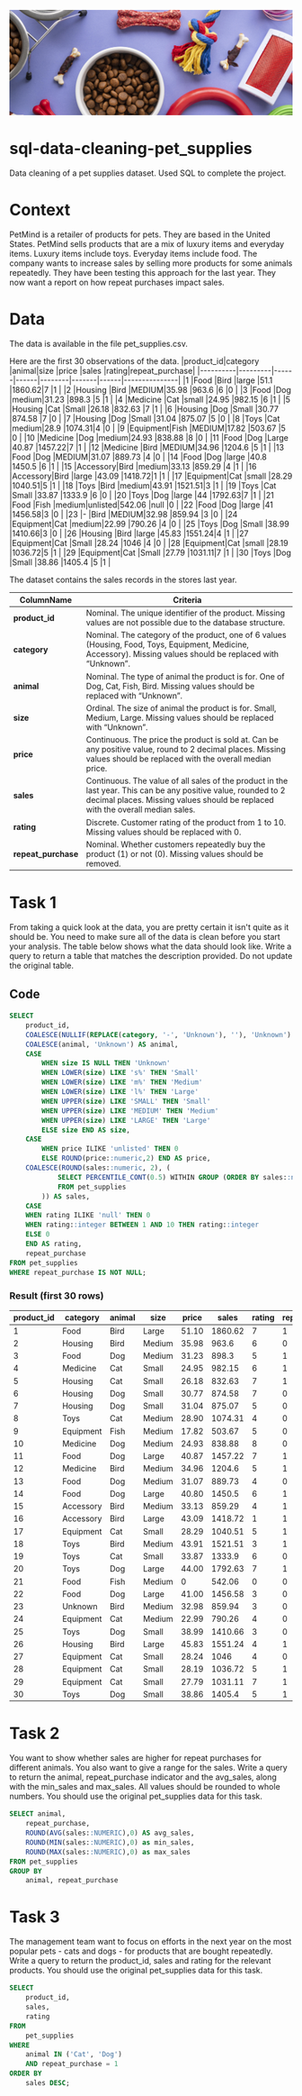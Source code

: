 ![Pet Supplies Image](pet_supplies_picture.png)
# sql-data-cleaning-pet_supplies
Data cleaning of a pet supplies dataset. Used SQL to complete the project.

# Context
PetMind is a retailer of products for pets. They are based in the United States.
PetMind sells products that are a mix of luxury items and everyday items. Luxury items include toys. Everyday items include food.
The company wants to increase sales by selling more products for some animals repeatedly.
They have been testing this approach for the last year.
They now want a report on how repeat purchases impact sales.

# Data
The data is available in the file pet_supplies.csv.

Here are the first 30 observations of the data.
|product_id|category |animal|size  |price   |sales  |rating|repeat_purchase|
|----------|---------|------|------|--------|-------|------|---------------|
|1         |Food     |Bird  |large |51.1    |1860.62|7     |1              |
|2         |Housing  |Bird  |MEDIUM|35.98   |963.6  |6     |0              |
|3         |Food     |Dog   |medium|31.23   |898.3  |5     |1              |
|4         |Medicine |Cat   |small |24.95   |982.15 |6     |1              |
|5         |Housing  |Cat   |Small |26.18   |832.63 |7     |1              |
|6         |Housing  |Dog   |Small |30.77   |874.58 |7     |0              |
|7         |Housing  |Dog   |Small |31.04   |875.07 |5     |0              |
|8         |Toys     |Cat   |medium|28.9    |1074.31|4     |0              |
|9         |Equipment|Fish  |MEDIUM|17.82   |503.67 |5     |0              |
|10        |Medicine |Dog   |medium|24.93   |838.88 |8     |0              |
|11        |Food     |Dog   |Large |40.87   |1457.22|7     |1              |
|12        |Medicine |Bird  |MEDIUM|34.96   |1204.6 |5     |1              |
|13        |Food     |Dog   |MEDIUM|31.07   |889.73 |4     |0              |
|14        |Food     |Dog   |large |40.8    |1450.5 |6     |1              |
|15        |Accessory|Bird  |medium|33.13   |859.29 |4     |1              |
|16        |Accessory|Bird  |large |43.09   |1418.72|1     |1              |
|17        |Equipment|Cat   |small |28.29   |1040.51|5     |1              |
|18        |Toys     |Bird  |medium|43.91   |1521.51|3     |1              |
|19        |Toys     |Cat   |Small |33.87   |1333.9 |6     |0              |
|20        |Toys     |Dog   |large |44      |1792.63|7     |1              |
|21        |Food     |Fish  |medium|unlisted|542.06 |null  |0              |
|22        |Food     |Dog   |large |41      |1456.58|3     |0              |
|23        |-        |Bird  |MEDIUM|32.98   |859.94 |3     |0              |
|24        |Equipment|Cat   |medium|22.99   |790.26 |4     |0              |
|25        |Toys     |Dog   |Small |38.99   |1410.66|3     |0              |
|26        |Housing  |Bird  |large |45.83   |1551.24|4     |1              |
|27        |Equipment|Cat   |Small |28.24   |1046   |4     |0              |
|28        |Equipment|Cat   |small |28.19   |1036.72|5     |1              |
|29        |Equipment|Cat   |Small |27.79   |1031.11|7     |1              |
|30        |Toys     |Dog   |Small |38.86   |1405.4 |5     |1              |

The dataset contains the sales records in the stores last year.

| ColumnName     | Criteria    |
| -------------  |-------------|
| **product_id**    | Nominal. The unique identifier of the product. Missing values are not possible due to the database structure. |
| **category**       | Nominal. The category of the product, one of 6 values (Housing, Food, Toys, Equipment, Medicine, Accessory). Missing values should be replaced with “Unknown”.   |
| **animal**       | Nominal. The type of animal the product is for. One of Dog, Cat, Fish, Bird. Missing values should be replaced with “Unknown”. |
| **size**         | Ordinal. The size of animal the product is for. Small, Medium, Large. Missing values should be replaced with “Unknown”.|
| **price**         | Continuous. The price the product is sold at. Can be any positive value, round to 2 decimal places. Missing values should be replaced with the overall median price.|
| **sales**         | Continuous. The value of all sales of the product in the last year. This can be any positive value, rounded to 2 decimal places. Missing values should be replaced with the overall median sales.|
| **rating**         | Discrete. Customer rating of the product from 1 to 10. Missing values should be replaced with 0.|
| **repeat_purchase**| Nominal. Whether customers repeatedly buy the product (1) or not (0). Missing values should be removed. |

# Task 1
From taking a quick look at the data, you are pretty certain it isn't quite as it should be. You need to make sure all of the data is clean before you start your analysis. The table below shows what the data should look like.
Write a query to return a table that matches the description provided.
Do not update the original table.
## Code
```sql
SELECT 
    product_id,
	COALESCE(NULLIF(REPLACE(category, '-', 'Unknown'), ''), 'Unknown') AS category,
	COALESCE(animal, 'Unknown') AS animal,
	CASE
		WHEN size IS NULL THEN 'Unknown'
		WHEN LOWER(size) LIKE 's%' THEN 'Small'
		WHEN LOWER(size) LIKE 'm%' THEN 'Medium'
		WHEN LOWER(size) LIKE 'l%' THEN 'Large'
		WHEN UPPER(size) LIKE 'SMALL' THEN 'Small'
		WHEN UPPER(size) LIKE 'MEDIUM' THEN 'Medium'
		WHEN UPPER(size) LIKE 'LARGE' THEN 'Large'
		ELSE size END AS size,
	CASE
		WHEN price ILIKE 'unlisted' THEN 0
		ELSE ROUND(price::numeric,2) END AS price,
	COALESCE(ROUND(sales::numeric, 2), (
            SELECT PERCENTILE_CONT(0.5) WITHIN GROUP (ORDER BY sales::numeric)
            FROM pet_supplies
        )) AS sales,
	CASE
	WHEN rating ILIKE 'null' THEN 0 
	WHEN rating::integer BETWEEN 1 AND 10 THEN rating::integer
	ELSE 0
	END AS rating,
	repeat_purchase
FROM pet_supplies
WHERE repeat_purchase IS NOT NULL;
```
### Result (first 30 rows)
|product_id|category |animal|size  |price   |sales  |rating|repeat_purchase|
|----------|---------|------|------|--------|-------|------|---------------|
|1         |Food     |Bird  |Large |51.10   |1860.62|7     |1              |
|2         |Housing  |Bird  |Medium|35.98   |963.6  |6     |0              |
|3         |Food     |Dog   |Medium|31.23   |898.3  |5     |1              |
|4         |Medicine |Cat   |Small |24.95   |982.15 |6     |1              |
|5         |Housing  |Cat   |Small |26.18   |832.63 |7     |1              |
|6         |Housing  |Dog   |Small |30.77   |874.58 |7     |0              |
|7         |Housing  |Dog   |Small |31.04   |875.07 |5     |0              |
|8         |Toys     |Cat   |Medium|28.90   |1074.31|4     |0              |
|9         |Equipment|Fish  |Medium|17.82   |503.67 |5     |0              |
|10        |Medicine |Dog   |Medium|24.93   |838.88 |8     |0              |
|11        |Food     |Dog   |Large |40.87   |1457.22|7     |1              |
|12        |Medicine |Bird  |Medium|34.96   |1204.6 |5     |1              |
|13        |Food     |Dog   |Medium|31.07   |889.73 |4     |0              |
|14        |Food     |Dog   |Large |40.80   |1450.5 |6     |1              |
|15        |Accessory|Bird  |Medium|33.13   |859.29 |4     |1              |
|16        |Accessory|Bird  |Large |43.09   |1418.72|1     |1              |
|17        |Equipment|Cat   |Small |28.29   |1040.51|5     |1              |
|18        |Toys     |Bird  |Medium|43.91   |1521.51|3     |1              |
|19        |Toys     |Cat   |Small |33.87   |1333.9 |6     |0              |
|20        |Toys     |Dog   |Large |44.00   |1792.63|7     |1              |
|21        |Food     |Fish  |Medium|0       |542.06 |0     |0              |
|22        |Food     |Dog   |Large |41.00   |1456.58|3     |0              |
|23        |Unknown  |Bird  |Medium|32.98   |859.94 |3     |0              |
|24        |Equipment|Cat   |Medium|22.99   |790.26 |4     |0              |
|25        |Toys     |Dog   |Small |38.99   |1410.66|3     |0              |
|26        |Housing  |Bird  |Large |45.83   |1551.24|4     |1              |
|27        |Equipment|Cat   |Small |28.24   |1046   |4     |0              |
|28        |Equipment|Cat   |Small |28.19   |1036.72|5     |1              |
|29        |Equipment|Cat   |Small |27.79   |1031.11|7     |1              |
|30        |Toys     |Dog   |Small |38.86   |1405.4 |5     |1              |

# Task 2
You want to show whether sales are higher for repeat purchases for different animals. You also want to give a range for the sales.
Write a query to return the animal, repeat_purchase indicator and the avg_sales, along with the min_sales and max_sales. All values should be rounded to whole numbers.
You should use the original pet_supplies data for this task.

```sql
SELECT animal,
	repeat_purchase,
	ROUND(AVG(sales::NUMERIC),0) AS avg_sales,
	ROUND(MIN(sales::NUMERIC),0) as min_sales,
	ROUND(MAX(sales::NUMERIC),0) as max_sales
FROM pet_supplies
GROUP BY
	animal, repeat_purchase
```

# Task 3
The management team want to focus on efforts in the next year on the most popular pets - cats and dogs - for products that are bought repeatedly.
Write a query to return the product_id, sales and rating for the relevant products.
You should use the original pet_supplies data for this task.

```sql
SELECT 
    product_id,
    sales,
    rating
FROM 
    pet_supplies
WHERE 
    animal IN ('Cat', 'Dog') 
    AND repeat_purchase = 1  
ORDER BY 
    sales DESC;
```

